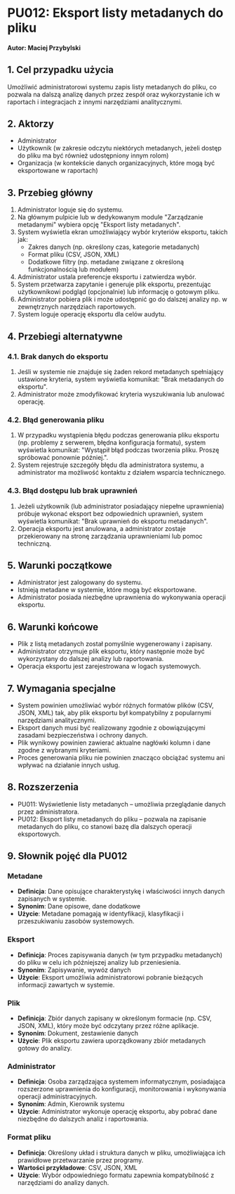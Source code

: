 # PU012: Eksport listy metadanych do pliku

#### Autor: Maciej Przybylski

## 1. Cel przypadku użycia
Umożliwić administratorowi systemu zapis listy metadanych do pliku, co pozwala na dalszą analizę danych przez zespół oraz wykorzystanie ich w raportach i integracjach z innymi narzędziami analitycznymi.

## 2. Aktorzy
- Administrator  
- Użytkownik (w zakresie odczytu niektórych metadanych, jeżeli dostęp do pliku ma być również udostępniony innym rolom)  
- Organizacja (w kontekście danych organizacyjnych, które mogą być eksportowane w raportach)

## 3. Przebieg główny
1. Administrator loguje się do systemu.
2. Na głównym pulpicie lub w dedykowanym module "Zarządzanie metadanymi" wybiera opcję "Eksport listy metadanych".
3. System wyświetla ekran umożliwiający wybór kryteriów eksportu, takich jak:
   - Zakres danych (np. określony czas, kategorie metadanych)
   - Format pliku (CSV, JSON, XML)
   - Dodatkowe filtry (np. metadane związane z określoną funkcjonalnością lub modułem)
4. Administrator ustala preferencje eksportu i zatwierdza wybór.
5. System przetwarza zapytanie i generuje plik eksportu, prezentując użytkownikowi podgląd (opcjonalnie) lub informację o gotowym pliku.
6. Administrator pobiera plik i może udostępnić go do dalszej analizy np. w zewnętrznych narzędziach raportowych.
7. System loguje operację eksportu dla celów audytu.

## 4. Przebiegi alternatywne

### 4.1. Brak danych do eksportu
1. Jeśli w systemie nie znajduje się żaden rekord metadanych spełniający ustawione kryteria, system wyświetla komunikat: "Brak metadanych do eksportu".
2. Administrator może zmodyfikować kryteria wyszukiwania lub anulować operację.

### 4.2. Błąd generowania pliku
1. W przypadku wystąpienia błędu podczas generowania pliku eksportu (np. problemy z serwerem, błędna konfiguracja formatu), system wyświetla komunikat: "Wystąpił błąd podczas tworzenia pliku. Proszę spróbować ponownie później.".
2. System rejestruje szczegóły błędu dla administratora systemu, a administrator ma możliwość kontaktu z działem wsparcia technicznego.

### 4.3. Błąd dostępu lub brak uprawnień
1. Jeżeli użytkownik (lub administrator posiadający niepełne uprawnienia) próbuje wykonać eksport bez odpowiednich uprawnień, system wyświetla komunikat: "Brak uprawnień do eksportu metadanych".
2. Operacja eksportu jest anulowana, a administrator zostaje przekierowany na stronę zarządzania uprawnieniami lub pomoc techniczną.

## 5. Warunki początkowe
- Administrator jest zalogowany do systemu.
- Istnieją metadane w systemie, które mogą być eksportowane.
- Administrator posiada niezbędne uprawnienia do wykonywania operacji eksportu.

## 6. Warunki końcowe
- Plik z listą metadanych został pomyślnie wygenerowany i zapisany.
- Administrator otrzymuje plik eksportu, który następnie może być wykorzystany do dalszej analizy lub raportowania.
- Operacja eksportu jest zarejestrowana w logach systemowych.

## 7. Wymagania specjalne
- System powinien umożliwiać wybór różnych formatów plików (CSV, JSON, XML) tak, aby plik eksportu był kompatybilny z popularnymi narzędziami analitycznymi.
- Eksport danych musi być realizowany zgodnie z obowiązującymi zasadami bezpieczeństwa i ochrony danych.
- Plik wynikowy powinien zawierać aktualne nagłówki kolumn i dane zgodne z wybranymi kryteriami.
- Proces generowania pliku nie powinien znacząco obciążać systemu ani wpływać na działanie innych usług.

## 8. Rozszerzenia
- PU011: Wyświetlenie listy metadanych – umożliwia przeglądanie danych przez administratora.
- PU012: Eksport listy metadanych do pliku – pozwala na zapisanie metadanych do pliku, co stanowi bazę dla dalszych operacji eksportowych.

## 9. Słownik pojęć dla PU012

### Metadane
- **Definicja**: Dane opisujące charakterystykę i właściwości innych danych zapisanych w systemie.
- **Synonim**: Dane opisowe, dane dodatkowe
- **Użycie**: Metadane pomagają w identyfikacji, klasyfikacji i przeszukiwaniu zasobów systemowych.

### Eksport
- **Definicja**: Proces zapisywania danych (w tym przypadku metadanych) do pliku w celu ich późniejszej analizy lub przeniesienia.
- **Synonim**: Zapisywanie, wywóz danych
- **Użycie**: Eksport umożliwia administratorowi pobranie bieżących informacji zawartych w systemie.

### Plik
- **Definicja**: Zbiór danych zapisany w określonym formacie (np. CSV, JSON, XML), który może być odczytany przez różne aplikacje.
- **Synonim**: Dokument, zestawienie danych
- **Użycie**: Plik eksportu zawiera uporządkowany zbiór metadanych gotowy do analizy.

### Administrator
- **Definicja**: Osoba zarządzająca systemem informatycznym, posiadająca rozszerzone uprawnienia do konfiguracji, monitorowania i wykonywania operacji administracyjnych.
- **Synonim**: Admin, Kierownik systemu
- **Użycie**: Administrator wykonuje operację eksportu, aby pobrać dane niezbędne do dalszych analiz i raportowania.

### Format pliku
- **Definicja**: Określony układ i struktura danych w pliku, umożliwiająca ich prawidłowe przetwarzanie przez programy.
- **Wartości przykładowe**: CSV, JSON, XML
- **Użycie**: Wybór odpowiedniego formatu zapewnia kompatybilność z narzędziami do analizy danych.
